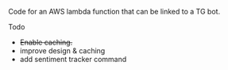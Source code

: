 Code for an AWS lambda function that can be linked to a TG bot.

Todo
 - ~~Enable caching.~~
 - improve design & caching
 - add sentiment tracker command
